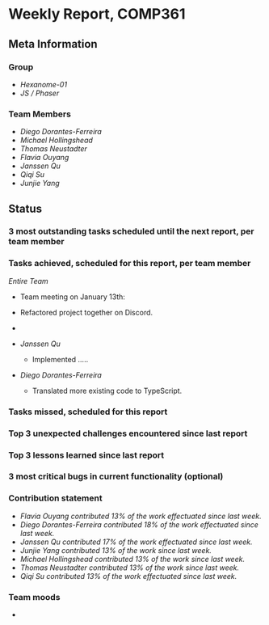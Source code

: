 # Weekly Report, COMP361

## Meta Information

### Group

 * *Hexanome-01*
 * *JS / Phaser*

### Team Members

 * *Diego Dorantes-Ferreira*
 * *Michael Hollingshead*
 * *Thomas Neustadter*
 * *Flavia Ouyang*
 * *Janssen Qu*
 * *Qiqi Su*
 * *Junjie Yang*

## Status

### 3 most outstanding tasks scheduled until the next report, per team member


### Tasks achieved, scheduled for this report, per team member

*Entire Team*
  * Team meeting on January 13th:
  *   Refactored project together on Discord.
  *    

 * *Janssen Qu*
    * Implemented .....
    
 * *Diego Dorantes-Ferreira*
    * Translated more existing code to TypeScript.

### Tasks missed, scheduled for this report



### Top 3 unexpected challenges encountered since last report



### Top 3 lessons learned since last report



### 3 most critical bugs in current functionality (optional)



### Contribution statement

 * *Flavia Ouyang contributed 13% of the work effectuated since last week.*
 * *Diego Dorantes-Ferreira contributed 18% of the work effectuated since last week.*
 * *Janssen Qu contributed 17% of the work effectuated since last week.*
 * *Junjie Yang contributed 13% of the work since last week.*
 * *Michael Hollingshead contributed 13% of the work since last week.*
 * *Thomas Neustadter contributed 13% of the work since last week.*
 * *Qiqi Su contributed 13% of the work effectuated since last week.*

### Team moods

 * 
